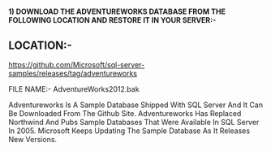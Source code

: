 #### 1) DOWNLOAD THE ADVENTUREWORKS DATABASE FROM THE FOLLOWING LOCATION AND RESTORE IT IN YOUR SERVER:-
 
## LOCATION:-

https://github.com/Microsoft/sql-server-samples/releases/tag/adventureworks

FILE NAME:- AdventureWorks2012.bak

Adventureworks Is A Sample Database Shipped With SQL Server And It Can
Be Downloaded From The Github Site. Adventureworks Has Replaced
Northwind And Pubs Sample Databases That Were Available In SQL Server
In 2005. Microsoft Keeps Updating The Sample Database As It Releases New Versions.
